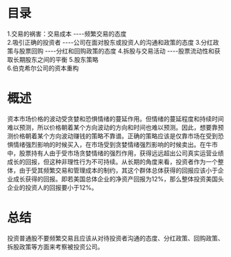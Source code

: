 # 目录
1.交易的祸害：交易成本  ----频繁交易的态度  
2.吸引正确的投资者     ----公司在面对股东或投资人的沟通和政策的态度
3.分红政策与股票回购   ----分红和回购政策的态度
4.拆股与交易活动      ----股票流动性和获取长期股东之间的平衡
5.股东策略    
6.伯克希尔公司的资本重构     

# 概述
资本市场价格的波动受贪婪和恐惧情绪的蔓延作用。但情绪的蔓延程度和持续时间难以预测，所以价格朝着某个方向波动的方向和时间也难以预测。因此，想要靠预测价格朝着某个方向波动赚钱的策略不靠谱。正确的策略应该是仅靠市场在受到恐惧情绪强烈影响的时候买入，在市场受到贪婪情绪强烈影响的时候卖出。在牛市中，股票持有人由于受市场贪婪情绪的强烈作用，获得远远超出公司真实运营业绩成长的回报，但这种非理性行为不可持续。从长期的角度来看，投资者作为一个整体，由于受其频繁交易和管理成本的制约，其这个群体总体获得的回报应该小于企业成长获得的回报。即若美国总体企业的净资产回报为12%，那么整体投资美国头企业的投资人的回报要小于12%。

# 总结
投资普通股不要频繁交易且应该从对待投资者沟通的态度、分红政策、回购政策、拆股政策等方面来考察被投资公司。
